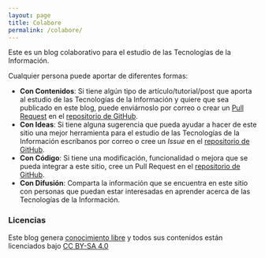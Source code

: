 ```yaml
---
layout: page
title: Colabore
permalink: /colabore/
---
```


Este es un blog colaborativo para el estudio de las Tecnologías de la
Información.  

Cualquier persona puede aportar de diferentes formas:  

  * **Con Contenidos**: Si tiene algún tipo de
    artículo/tutorial/post que aporta al estudio de las Tecnologías de
la Información y quiere que sea publicado en este blog, puede enviárnoslo
por correo o crear un [Pull
Request](http://www.desarrolloweb.com/articulos/pull-request-git.html) en el [repositorio de GitHub](https://github.com/lenieto3/lenieto3.github.io/pulls).  
  * **Con Ideas**: Si tiene alguna sugerencia que pueda ayudar a hacer
    de este sitio una mejor herramienta para el estudio de las Tecnologías de
la Información escríbanos por correo o cree un *Issue* en el
[repositorio de
GitHub](https://github.com/lenieto3/lenieto3.github.io/issues).  
  * **Con Código**: Si tiene una modificación, funcionalidad o mejora
    que se pueda integrar a este sitio, cree un Pull Request en el [repositorio de GitHub](https://github.com/lenieto3/lenieto3.github.io/pulls).  
  * **Con Difusión**: Comparta la información que se encuentra en este sitio con personas que puedan estar interesadas en aprender acerca de las Tecnologías de la Información.  

### Licencias

Este blog genera [conocimiento
libre](https://es.wikipedia.org/wiki/Conocimiento_libre) y todos sus
contenidos están licenciados bajo [CC BY-SA
4.0](http://creativecommons.org/licenses/by-sa/3.0/es/)

